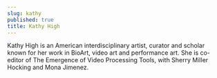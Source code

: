 ```yaml
---
slug: kathy
published: true
title: Kathy High
---
```




Kathy High is an American interdisciplinary artist, curator and scholar known for her work in BioArt, video art and performance art. She is co-editor of The Emergence of Video Processing Tools, with Sherry Miller Hocking and Mona Jimenez.
